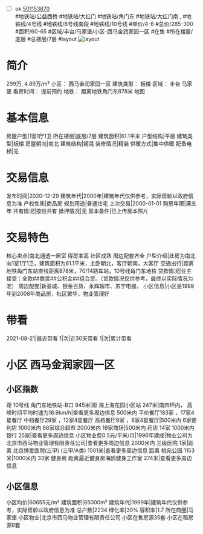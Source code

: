 - [ ] ok [501153870](https://bj.5i5j.com/ershoufang/501153870.html)  
 #地铁站/公益西桥 #地铁站/大红门 #地铁站/角门东 #地铁站/大红门南 ,  #地铁线/4号线 #地铁线/8号线南段 #地铁线/10号线
#单价/4-6 #总价/285-300 #面积/60-65   #区域/丰台/马家堡/小区-西马金润家园一区 #在售 #所在楼层/底层 #总楼层/7层 #layout 
![layout](http://image2a.5i5j.com/bdir/layout/dd9c5ab6aa66433a814f00cd71ee06f5.jpg_P5.jpg) 
# 简介 
 299万,  4.89万/m² 
小区： 西马金润家园一区
建筑类型： 板楼
区域： 丰台 马家堡
看房时间： 提前预约
地铁： 距离地铁角门东878米 地图
# 基本信息 
 房屋户型|1室1厅1卫
所在楼层|底层/7层
建筑面积|61.1平米
户型结构|平层
建筑类型|板楼
房屋朝向|南北
建筑结构|钢混
装修情况|精装
供暖方式|集中供暖
配备电梯|无
# 交易信息 
 发布时间|2020-12-29
建筑年代|2000年|建筑年代仅供参考，实际房龄以政府信息为准
产权性质|商品房
规划用途|普通住宅
上次交易|2000-01-01
购房年限|满五年
共有情况|按份共有
抵押情况|无
房本备件|已上传房本照片
# 交易特色 
 核心卖点|南北通透一居室  得房率高  社区成熟  周边配套齐全
户型介绍|此房为南北向1室1厅1卫，建筑面积为61.1平米，主卧朝北，客厅朝南，大客厅
交通出行|距离地铁角门东站直线距离878米，70/14路车站，10号线角门东地铁
贷款情况|业主接受：全款##商贷##公积金##组合贷。（贷款情况仅供参考，最终以实际情况为准）
周边配套|新荟城、银泰百货、永辉超市、苏宁电器，
小区信息|小区是1999年到2008年商品房，社区繁华，物业管理好
# 带看 
 2021-08-21|最近带看	 1|次|近30天带看	 1|次|累计带看
# 小区 西马金润家园一区
## 小区指数 
 距 10号线 角门东地铁站-B口 945米|距 海上海花园小区站 247米|南四环内， 高峰时间平均时速为16.9km/h|查看更多周边信息
500米内 平价餐厅183家 ，17家4星餐厅
中档餐厅29家 ，12家4星餐厅
高档餐厅9家 ，6家4星餐厅|500米内 6家便利店
1000米内 66家综合超市
2000米内 19家商场|500米内 药店 14家
1000米内 银行 25家|查看更多周边信息
小区物业费0.5元/平米/月|1996年建成|物业公司为北京市西马物业管理有限责任公司|查看更多周边信息
2000米内 三级医院 1家|距离 北京博爱医院(三甲) (三甲/A类) 1501米|查看更多周边信息
距离 桃苑公园 1153米|1000米内 33家 健身房
距离最近健身房海鸥健身工作室 274米|查看更多周边信息
## 小区信息 
 小区均价|60655元/m²
建筑面积|65000m²
建筑年代|1999年|建筑年代仅供参考，实际房龄以政府信息为准
总户数|2234
绿化率|30%
容积率|1.7
所在商圈|马家堡
小区物业|北京市西马物业管理有限责任公司
小区在售房源35套
小区在租房源9套
